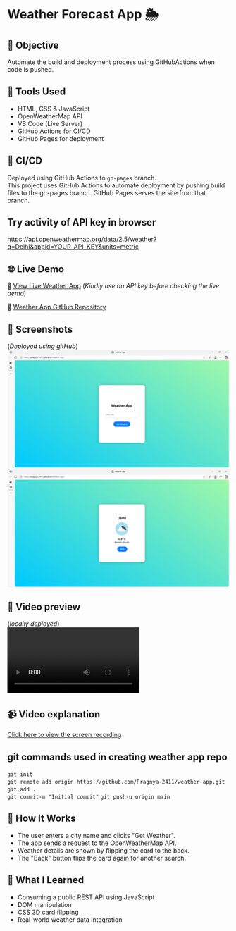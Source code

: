# Weather Forecast App 🌦️

## 🎯 Objective
Automate the build and deployment process using GitHubActions when code is pushed.

## 🔧 Tools Used
- HTML, CSS & JavaScript
- OpenWeatherMap API
- VS Code (Live Server)
- GitHub Actions for CI/CD
- GitHub Pages for deployment

## 🚀 CI/CD
Deployed using GitHub Actions to `gh-pages` branch.  
This project uses GitHub Actions to automate deployment by pushing build files to the gh-pages branch. GitHub Pages serves the site from that branch.

## Try activity of API key in browser
https://api.openweathermap.org/data/2.5/weather?q=Delhi&appid=YOUR_API_KEY&units=metric  

## 🌐 Live Demo
🔗 [View Live Weather App](https://pragnya-2411.github.io/weather-app/)
(*Kindly use an API key before checking the live demo*)

🔗 [Weather App GitHub Repository](https://github.com/Pragnya-2411/weather-app)

## 📸 Screenshots
(*Deployed using gitHub*)
![Preview](../images/project-6_front.png)
![Preview](../images/project-6_back.png)

## 📸 Video preview
(*locally deployed*)  
![Preview](../video/preview.mp4)

## 📹 Video explanation
[Click here to view the screen recording](https://drive.google.com/file/d/15qWAkpNRdn2_mfTe9t0g-3pQ6aMtZpHs/view?usp=sharing)

## git commands used in creating weather app repo
 `git init`   
 `git remote add origin https://github.com/Pragnya-2411/weather-app.git`  
 `git add .`  
 `git commit-m "Initial commit"` 
 `git push-u origin main`  
## 🔄 How It Works
- The user enters a city name and clicks "Get Weather".
- The app sends a request to the OpenWeatherMap API.
- Weather details are shown by flipping the card to the back.
- The "Back" button flips the card again for another search.

## 🧠 What I Learned
- Consuming a public REST API using JavaScript
- DOM manipulation
- CSS 3D card flipping
- Real-world weather data integration
